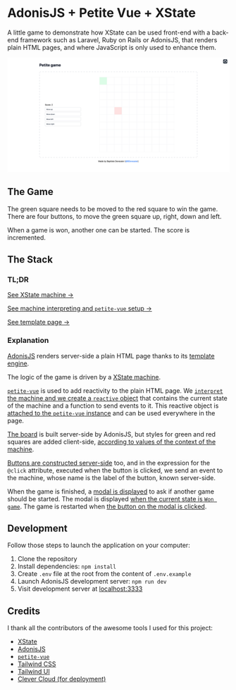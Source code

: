 # AdonisJS + Petite Vue + XState

A little game to demonstrate how XState can be used front-end with a back-end framework such as Laravel, Ruby on Rails or AdonisJS, that renders plain HTML pages, and where JavaScript is only used to enhance them.

![The board of the application](./screenshot.png)

## The Game

The green square needs to be moved to the red square to win the game. There are four buttons, to move the green square up, right, down and left.

When a game is won, another one can be started. The score is incremented.

## The Stack

### TL;DR

[See XState machine →](https://github.com/Devessier/adonisjs-petitevue-xstate/blob/651931275dc7612f0a2672ff12ef5742a9c41971/resources/js/game-machine.js#L3)

[See machine interpreting and `petite-vue` setup →](https://github.com/Devessier/adonisjs-petitevue-xstate/blob/f878091e5663af43f3f22a12c5b6e82387ca3938/resources/js/app.js)

[See template page →](https://github.com/Devessier/adonisjs-petitevue-xstate/blob/f878091e5663af43f3f22a12c5b6e82387ca3938/resources/views/welcome.edge)

### Explanation

[AdonisJS](https://adonisjs.com/) renders server-side a plain HTML page thanks to its [template engine](https://docs.adonisjs.com/guides/views/introduction).

The logic of the game is driven by a [XState machine](https://github.com/Devessier/adonisjs-petitevue-xstate/blob/651931275dc7612f0a2672ff12ef5742a9c41971/resources/js/game-machine.js#L3).

[`petite-vue`](https://github.com/vuejs/petite-vue) is used to add reactivity to the plain HTML page. We [`interpret` the machine and we create a `reactive` object](https://github.com/Devessier/adonisjs-petitevue-xstate/blob/651931275dc7612f0a2672ff12ef5742a9c41971/resources/js/app.js#L6-L19) that contains the current state of the machine and a function to send events to it. This reactive object is [attached to the `petite-vue` instance](https://github.com/Devessier/adonisjs-petitevue-xstate/blob/651931275dc7612f0a2672ff12ef5742a9c41971/resources/js/app.js#L21-L23) and can be used everywhere in the page.

[The board](https://github.com/Devessier/adonisjs-petitevue-xstate/blob/651931275dc7612f0a2672ff12ef5742a9c41971/resources/views/welcome.edge#L23-L35) is built server-side by AdonisJS, but styles for green and red squares are added client-side, [according to values of the context of the machine](https://github.com/Devessier/adonisjs-petitevue-xstate/blob/651931275dc7612f0a2672ff12ef5742a9c41971/resources/views/welcome.edge#L29).

[Buttons are constructed server-side](https://github.com/Devessier/adonisjs-petitevue-xstate/blob/651931275dc7612f0a2672ff12ef5742a9c41971/resources/views/welcome.edge#L12-L19) too, and in the expression for the `@click` attribute, executed when the button is clicked, we send an event to the machine, whose name is the label of the button, known server-side.

When the game is finished, a [modal is displayed](https://github.com/Devessier/adonisjs-petitevue-xstate/blob/f878091e5663af43f3f22a12c5b6e82387ca3938/resources/views/welcome.edge#L38-L71) to ask if another game should be started. The modal is displayed [when the current state is `Won game`](https://github.com/Devessier/adonisjs-petitevue-xstate/blob/f878091e5663af43f3f22a12c5b6e82387ca3938/resources/views/welcome.edge#L38). The game is restarted when [the button on the modal is clicked](https://github.com/Devessier/adonisjs-petitevue-xstate/blob/f878091e5663af43f3f22a12c5b6e82387ca3938/resources/views/welcome.edge#L64).

## Development

Follow those steps to launch the application on your computer:

1. Clone the repository
2. Install dependencies: `npm install`
3. Create `.env` file at the root from the content of `.env.example`
4. Launch AdonisJS development server: `npm run dev`
5. Visit development server at [localhost:3333](http://localhost:3333)

## Credits

I thank all the contributors of the awesome tools I used for this project:

- [XState](https://xstate.js.org/docs/)
- [AdonisJS](https://adonisjs.com/)
- [`petite-vue`](https://github.com/vuejs/petite-vue)
- [Tailwind CSS](https://tailwindcss.com/)
- [Tailwind UI](https://tailwindui.com/)
- [Clever Cloud (for deployment)](https://clever-cloud.com/)
